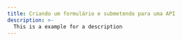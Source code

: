 ```yaml
---
title: Criando um formulário e submetendo para uma API
description: >-
  This is a example for a description
---
```


